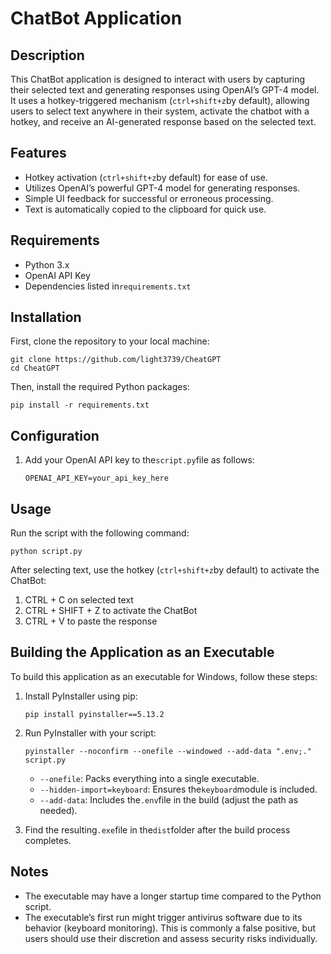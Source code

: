 # ChatBot Application

## Description

This ChatBot application is designed to interact with users by capturing their selected text and generating responses
using OpenAI’s GPT-4 model. It uses a hotkey-triggered mechanism (`ctrl+shift+z`by default), allowing users to select
text anywhere in their system, activate the chatbot with a hotkey, and receive an AI-generated response based on the
selected text.

## Features

- Hotkey activation (`ctrl+shift+z`by default) for ease of use.
- Utilizes OpenAI’s powerful GPT-4 model for generating responses.
- Simple UI feedback for successful or erroneous processing.
- Text is automatically copied to the clipboard for quick use.

## Requirements

- Python 3.x
- OpenAI API Key
- Dependencies listed in`requirements.txt`

## Installation

First, clone the repository to your local machine:

```
git clone https://github.com/light3739/CheatGPT
cd CheatGPT
```

Then, install the required Python packages:

```
pip install -r requirements.txt
```

## Configuration

1. Add your OpenAI API key to the`script.py`file as follows:

    ```
    OPENAI_API_KEY=your_api_key_here
    ```

## Usage

Run the script with the following command:

```
python script.py
```

After selecting text, use the hotkey (`ctrl+shift+z`by default) to activate the ChatBot:

1. CTRL + C on selected text
2. CTRL + SHIFT + Z to activate the ChatBot
3. CTRL + V to paste the response

## Building the Application as an Executable

To build this application as an executable for Windows, follow these steps:

1. Install PyInstaller using pip:

    ```
    pip install pyinstaller==5.13.2
    ```

2. Run PyInstaller with your script:

    ```
    pyinstaller --noconfirm --onefile --windowed --add-data ".env;." script.py
    ```

    - `--onefile`: Packs everything into a single executable.
    - `--hidden-import=keyboard`: Ensures the`keyboard`module is included.
    - `--add-data`: Includes the`.env`file in the build (adjust the path as needed).

3. Find the resulting`.exe`file in the`dist`folder after the build process completes.

## Notes

- The executable may have a longer startup time compared to the Python script.
- The executable’s first run might trigger antivirus software due to its behavior (keyboard monitoring). This is
  commonly a false positive, but users should use their discretion and assess security risks individually.